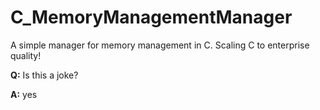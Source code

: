 C_MemoryManagementManager
=========================

A simple manager for memory management in C. Scaling C to enterprise quality!


**Q:** Is this a joke?

**A:** yes
